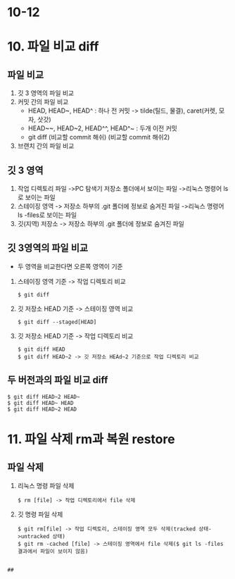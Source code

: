# 10-12
# 10. 파일 비교 diff

## 파일 비교
1. 깃 3 영역의 파일 비교
2. 커밋 간의 파일 비교
   - HEAD, HEAD~,  HEAD^ : 하나 전 커밋 -> tilde(틸드, 물결), caret(커렛, 모자, 삿갓)
   - HEAD~~, HEAD~2, HEAD^^, HEAD^~ : 두개 이전 커밋
   - git diff (비교할 commit 해쉬) (비교할 commit 해쉬2)
3. 브랜치 간의 파일 비교

## 깃 3 영역
1. 작업 디렉토리 파일
   ->PC 탐색기 저장소 폴더에서 보이는 파일
   ->리눅스 명령어 ls로 보이는 파일
2. 스테이징 영역
   -> 저장소 하부의 .git 폴더에 정보로 숨겨진 파일
   ->리눅스 명령어 ls -files로 보이는 파일
3. 깃(지역) 저장소
   -> 저장소 하부의 .git 폴더에 정보로 숨겨진 파일
   
## 깃 3영역의 파일 비교
- 두 영역을 비교한다면 오른쪽 영역이 기준
1. 스테이징 영역 기준 -> 작업 디렉토리 비교
   ```
   $ git diff
   ```
2. 깃 저장소 HEAD 기준 -> 스테이징 영역 비교
   ```
   $ git diff --staged[HEAD]
   ```
3. 깃 저장소 HEAD 기준 -> 작업 디렉토리 비교
   ```
   $ git diff HEAD
   $ git diff HEAD~2 -> 깃 저장소 HEAd~2 기준으로 작업 디렉토리 비교
   ```

## 두 버전과의 파일 비교 diff
```
$ git diff HEAD~2 HEAD~
$ git diff HEAD~ HEAD
$ git diff HEAD~2 HEAD
```

# 11. 파일 삭제 rm과 복원 restore

## 파일 삭제
1. 리눅스 명령 파일 삭제
   ```
   $ rm [file] -> 작업 디렉토리에서 file 삭제
   ```
2. 깃 명령 파일 삭제
   ```
   $ git rm[file] -> 작업 디렉토리, 스테이징 영역 모두 삭제(tracked 상태->untracked 상태)
   $ git rm -cached [file] -> 스테이징 영역에서 file 삭제($ git ls -files 결과에서 파일이 보이지 않음)
  ```

## 
   

